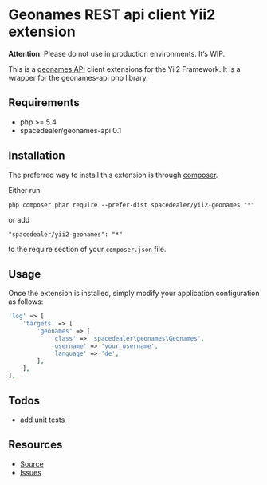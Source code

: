 # Geonames REST api client Yii2 extension

**Attention**: Please do not use in production environments. It‘s WIP.

This is a [geonames API](http://www.geonames.org/export/web-services.html) client extensions for the Yii2 Framework.
It is a wrapper for the geonames-api php library.

## Requirements

 - php >= 5.4
 - spacedealer/geonames-api 0.1
 
## Installation

The preferred way to install this extension is through [composer](http://getcomposer.org/download/).

Either run

```
php composer.phar require --prefer-dist spacedealer/yii2-geonames "*"
```

or add

```
"spacedealer/yii2-geonames": "*"
```

to the require section of your `composer.json` file.

## Usage

Once the extension is installed, simply modify your application configuration as follows:

```php
'log' => [
	'targets' => [
		'geonames' => [
			'class' => 'spacedealer\geonames\Geonames',
			'username' => 'your_username',
			'language' => 'de',
		],
	],
],
```

## Todos

 - add unit tests

## Resources

 - [Source](https://github.com/spacedealer/yii2-geonames)
 - [Issues](https://github.com/spacedealer/yii2-geonames/issues)
